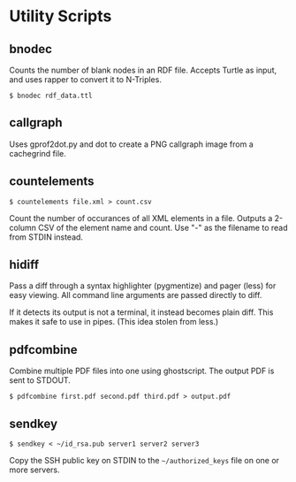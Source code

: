 Utility Scripts
===============

## bnodec

Counts the number of blank nodes in an RDF file. Accepts Turtle as input, and
uses rapper to convert it to N-Triples.

    $ bnodec rdf_data.ttl

## callgraph

Uses gprof2dot.py and dot to create a PNG callgraph image from a cachegrind file.

## countelements

    $ countelements file.xml > count.csv

Count the number of occurances of all XML elements in a file. Outputs a 2-column
CSV of the element name and count. Use "-" as the filename to read from STDIN
instead.

## hidiff

Pass a diff through a syntax highlighter (pygmentize) and pager (less) for easy
viewing. All command line arguments are passed directly to diff.

If it detects its output is not a terminal, it instead becomes plain diff. This
makes it safe to use in pipes. (This idea stolen from less.)

## pdfcombine

Combine multiple PDF files into one using ghostscript. The output PDF is sent to
STDOUT.

    $ pdfcombine first.pdf second.pdf third.pdf > output.pdf

## sendkey

    $ sendkey < ~/id_rsa.pub server1 server2 server3

Copy the SSH public key on STDIN to the `~/authorized_keys` file on one or more
servers.
